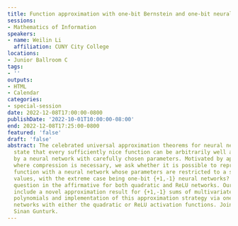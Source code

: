 ```yaml
---
title: Function approximation with one-bit Bernstein and one-bit neural networks
sessions:
- Mathematics of Information
speakers:
- name: Weilin Li
  affiliation: CUNY City College
locations:
- Junior Ballroom C
tags:
- ''
outputs:
- HTML
- Calendar
categories:
- special-session
date: 2022-12-08T17:00:00-0800
publishDate: '2022-10-01T10:00:00-08:00'
end: 2022-12-08T17:25:00-0800
featured: 'false'
draft: 'false'
abstract: The celebrated universal approximation theorems for neural networks typically
  state that every sufficiently nice function can be arbitrarily well approximated
  by a neural network with carefully chosen parameters. Motivated by applications
  where compression is necessary, we ask whether it is possible to represent any reasonable
  function with a neural network whose parameters are restricted to a small set of
  values, with the extreme case being one-bit {+1,-1} neural networks? We answer this
  question in the affirmative for both quadratic and ReLU networks. Our main contributions
  include a novel approximation result for {+1,-1} sums of multivariate Bernstein
  polynomials and implementation of this approximation strategy via one-bit neural
  networks with either the quadratic or ReLU activation functions. Joint work with
  Sinan Gunturk.
---
```

